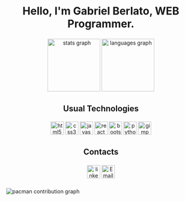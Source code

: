 <h1 align="center">Hello, I'm Gabriel Berlato, WEB Programmer.</h1>

###

<div align="left">
</div>

###

<div align="center">
  <img src="https://github-readme-stats.vercel.app/api?username=devberlato&hide_title=false&hide_rank=false&show_icons=true&include_all_commits=true&count_private=true&disable_animations=false&theme=github_dark&locale=en&hide_border=false&order=1&custom_title=Devberlato" height="140" alt="stats graph"  />
  <img src="https://github-readme-stats.vercel.app/api/top-langs?username=devberlato&locale=en&hide_title=false&layout=compact&card_width=320&langs_count=5&theme=github_dark&hide_border=false&order=2" height="140" alt="languages graph"  />
</div>

###

<h2 align="center">Usual Technologies</h2>

###

<div align="center">
  <img src="https://img.shields.io/badge/HTML5-E34F26?logo=html5&logoColor=white&style=for-the-badge" height="35" alt="html5 logo"  />
  <img src="https://img.shields.io/badge/CSS3-1572B6?logo=css3&logoColor=white&style=for-the-badge" height="35" alt="css3 logo"  />
  <img src="https://img.shields.io/badge/JavaScript-F7DF1E?logo=javascript&logoColor=black&style=for-the-badge" height="35" alt="javascript logo"  />
  <img src="https://img.shields.io/badge/React-61DAFB?logo=react&logoColor=black&style=for-the-badge" height="35" alt="react logo"  />
  <img src="https://img.shields.io/badge/Bootstrap-7952B3?logo=bootstrap&logoColor=white&style=for-the-badge" height="35" alt="bootstrap logo"  />
  <img src="https://img.shields.io/badge/Python-3776AB?logo=python&logoColor=white&style=for-the-badge" height="35" alt="python logo"  />
  <img src="https://img.shields.io/badge/GIMP-5C5543?logo=gimp&logoColor=white&style=for-the-badge" height="35" alt="gimp logo"  />
</div>

###

<h2 align="center">Contacts</h2>

###

<div align="center">
  <img src="https://img.shields.io/badge/LinkedIn-0A66C2?logo=linkedin&logoColor=white&style=for-the-badge" height="35" alt="linkedin logo"  />
  <a href="mailto:berlatobielofc@gmail.com">
    <img alt="Email" src="https://img.shields.io/badge/Email-EA4335?style=for-the-badge&logo=gmail&logoColor=white" height="35">
  </a>
</div>

###

<picture>
  <source media="(prefers-color-scheme: dark)" srcset="https://raw.githubusercontent.com/devberlato/devberlato/output/pacman-contribution-graph-dark.svg">
  <source media="(prefers-color-scheme: light)" srcset="https://raw.githubusercontent.com/devberlato/devberlato/output/pacman-contribution-graph.svg">
  <img alt="pacman contribution graph" src="https://raw.githubusercontent.com/devberlato/devberlato/output/pacman-contribution-graph.svg">
</picture>
